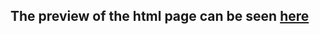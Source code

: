 ## The preview of the html page can be seen [here](https://htmlpreview.github.io/?https://github.com/Jyotshna-koilada/Home-page-without-jekyll/blob/main/Home%20Page.html#myCarousel)

